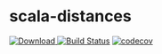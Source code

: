 # scala-distances

[ ![Download](https://api.bintray.com/packages/guizmaii/maven/scala-distances-core/images/download.svg) ](https://bintray.com/guizmaii/maven/scala-distances-core/_latestVersion)
[![Build Status](https://travis-ci.org/guizmaii/scala-distances.svg?branch=master)](https://travis-ci.org/guizmaii/scala-distances)
[![codecov](https://codecov.io/gh/guizmaii/scala-distances/branch/master/graph/badge.svg)](https://codecov.io/gh/guizmaii/scala-distances)